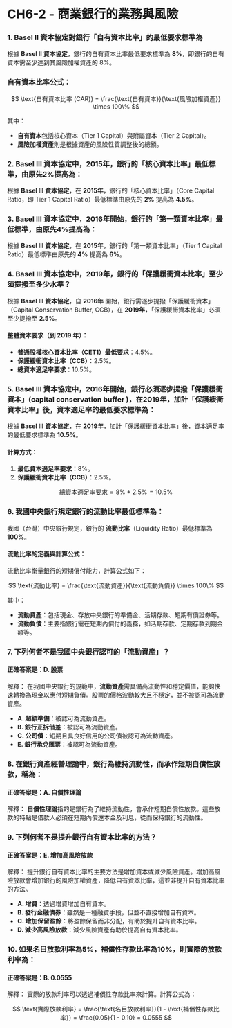 # CH6-2 - 商業銀行的業務與風險

### 1. Basel Ⅱ 資本協定對銀行「自有資本比率」的最低要求標準為

根據 **Basel Ⅱ 資本協定**，銀行的自有資本比率最低要求標準為 **8%**，即銀行的自有資本需至少達到其風險加權資產的 8%。

### 自有資本比率公式：
$$
\text{自有資本比率 (CAR)} = \frac{\text{自有資本}}{\text{風險加權資產}} \times 100\%
$$

其中：
- **自有資本**包括核心資本（Tier 1 Capital）與附屬資本（Tier 2 Capital）。
- **風險加權資產**則是根據資產的風險性質調整後的總額。

### 2. Basel Ⅲ 資本協定中，2015年，銀行的「核心資本比率」最低標準，由原先2%提高為：

根據 **Basel Ⅲ 資本協定**，在 **2015年**，銀行的「核心資本比率」（Core Capital Ratio，即 Tier 1 Capital Ratio）最低標準由原先的 **2%** 提高為 **4.5%**。

### 3. Basel Ⅲ 資本協定中，2016年開始，銀行的「第一類資本比率」最低標準，由原先4%提高為：

根據 **Basel Ⅲ 資本協定**，在 **2015年**，銀行的「第一類資本比率」（Tier 1 Capital Ratio）最低標準由原先的 **4%** 提高為 **6%**。

### 4. Basel Ⅲ 資本協定中，2019年，銀行的「保護緩衝資本比率」至少須提撥至多少水準？

根據 **Basel Ⅲ 資本協定**，自 **2016年** 開始，銀行需逐步提撥「保護緩衝資本」（Capital Conservation Buffer, CCB），在 **2019年**，「保護緩衝資本比率」必須至少提撥至 **2.5%**。

#### 整體資本要求（到 2019 年）：
- **普通股權核心資本比率（CET1）最低要求**：4.5%。
- **保護緩衝資本比率（CCB）**：2.5%。
- **總資本適足率要求**：10.5%。

### 5. Basel Ⅲ 資本協定中，2016年開始，銀行必須逐步提撥「保護緩衝資本」(capital conservation buffer )，在2019年，加計「保護緩衝資本比率」後，資本適足率的最低要求標準為：

根據 **Basel Ⅲ 資本協定**，在 **2019年**，加計「保護緩衝資本比率」後，資本適足率的最低要求標準為 **10.5%**。

#### 計算方式：
1. **最低資本適足率要求**：8%。
2. **保護緩衝資本比率（CCB）**：2.5%。

$$
\text{總資本適足率要求} = 8\% + 2.5\% = 10.5\%
$$

### 6. 我國中央銀行規定銀行的流動比率最低標準為：

我國（台灣）中央銀行規定，銀行的 **流動比率**（Liquidity Ratio）最低標準為 **100%**。

#### 流動比率的定義與計算公式：
流動比率衡量銀行的短期償付能力，計算公式如下：

$$
\text{流動比率} = \frac{\text{流動資產}}{\text{流動負債}} \times 100\%
$$

其中：
- **流動資產**：包括現金、存放中央銀行的準備金、活期存款、短期有價證券等。
- **流動負債**：主要指銀行需在短期內償付的義務，如活期存款、定期存款到期金額等。

### 7. 下列何者不是我國中央銀行認可的「流動資產」？

#### 正確答案是：**D. 股票**

解釋：
在我國中央銀行的規範中，**流動資產**需具備高流動性和穩定價值，能夠快速轉換為現金以應付短期負債。股票的價格波動較大且不穩定，並不被認可為流動資產。

- **A. 超額準備**：被認可為流動資產。
- **B. 銀行互拆借差**：被認可為流動資產。
- **C. 公司債**：短期且具良好信用的公司債被認可為流動資產。
- **E. 銀行承兌匯票**：被認可為流動資產。

### 8. 在銀行資產經營理論中，銀行為維持流動性，而承作短期自償性放款，稱為：

#### 正確答案是：**A. 自償性理論**

解釋：
**自償性理論**指的是銀行為了維持流動性，會承作短期自償性放款。這些放款的特點是借款人必須在短期內償還本金及利息，從而保持銀行的流動性。

### 9. 下列何者不是提升銀行自有資本比率的方法？

#### 正確答案是：**E. 增加高風險放款**

解釋：
提升銀行自有資本比率的主要方法是增加資本或減少風險資產。增加高風險放款會增加銀行的風險加權資產，降低自有資本比率，這並非提升自有資本比率的方法。

- **A. 增資**：透過增資增加自有資本。
- **B. 發行金融債券**：雖然是一種融資手段，但並不直接增加自有資本。
- **C. 增加保留盈餘**：將盈餘保留而非分配，有助於提升自有資本比率。
- **D. 減少高風險放款**：減少風險資產有助於提高自有資本比率。

### 10. 如果名目放款利率為5%，補償性存款比率為10%，則實際的放款利率為：

#### 正確答案是：**B. 0.0555**

解釋：
實際的放款利率可以透過補償性存款比率來計算。計算公式為：

$$
\text{實際放款利率} = \frac{\text{名目放款利率}}{1 - \text{補償性存款比率}} = \frac{0.05}{1 - 0.10} = 0.0555
$$


